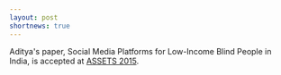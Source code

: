 ```yaml
---
layout: post
shortnews: true
---
```

Aditya's paper, Social Media Platforms for Low-Income Blind People in India, is accepted at [ASSETS 2015].

[ASSETS 2015]: http://assets15.sigaccess.org/index.html